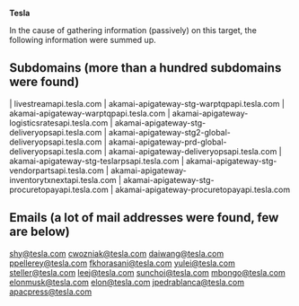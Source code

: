 **Tesla**

In the cause of gathering information (passively) on this target, the following information were summed up.

Subdomains (more than a hundred subdomains were found)
--

| livestreamapi.tesla.com
| akamai-apigateway-stg-warptqpapi.tesla.com 
| akamai-apigateway-warptqpapi.tesla.com 
| akamai-apigateway-logisticsratesapi.tesla.com 
| akamai-apigateway-stg-deliveryopsapi.tesla.com 
| akamai-apigateway-stg2-global-deliveryopsapi.tesla.com
| akamai-apigateway-prd-global-deliveryopsapi.tesla.com 
| akamai-apigateway-deliveryopsapi.tesla.com 
| akamai-apigateway-stg-teslarpsapi.tesla.com
| akamai-apigateway-stg-vendorpartsapi.tesla.com 
| akamai-apigateway-inventorytxnextapi.tesla.com 
| akamai-apigateway-stg-procuretopayapi.tesla.com 
| akamai-apigateway-procuretopayapi.tesla.com 

Emails (a lot of mail addresses were found, few are below)
--

shy@tesla.com
cwozniak@tesla.com
daiwang@tesla.com
ppellerey@tesla.com
fkhorasani@tesla.com
yulei@tesla.com
steller@tesla.com
leej@tesla.com
sunchoi@tesla.com
mbongo@tesla.com
elonmusk@tesla.com
elon@tesla.com
jpedrablanca@tesla.com
apacpress@tesla.com


